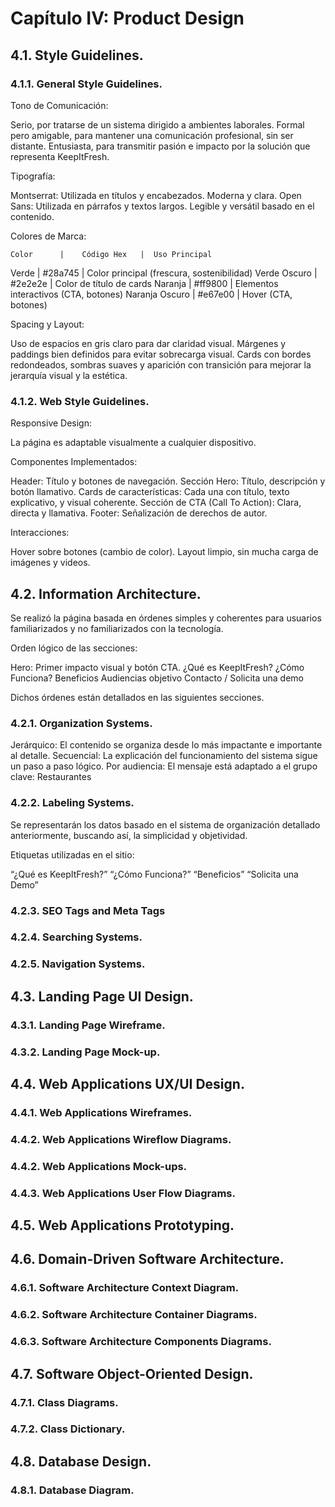 # Capítulo IV: Product Design

## 4.1. Style Guidelines.

### 4.1.1. General Style Guidelines.

Tono de Comunicación:

Serio, por tratarse de un sistema dirigido a ambientes laborales.
Formal pero amigable, para mantener una comunicación profesional, sin ser distante.
Entusiasta, para transmitir pasión e impacto por la solución que representa KeepItFresh.

Tipografía:

Montserrat: Utilizada en títulos y encabezados. Moderna y clara.
Open Sans: Utilizada en párrafos y textos largos. Legible y versátil basado en el contenido.

Colores de Marca:

    Color      |	Código Hex   |	Uso Principal
Verde	         |	  #28a745	   |	Color principal (frescura, sostenibilidad)
Verde Oscuro   |	  #2e2e2e    |	Color de título de cards
Naranja        |		#ff9800    |	Elementos interactivos (CTA, botones)
Naranja Oscuro | 	  #e67e00    |	Hover (CTA, botones)

Spacing y Layout:

Uso de espacios en gris claro para dar claridad visual.
Márgenes y paddings bien definidos para evitar sobrecarga visual.
Cards con bordes redondeados, sombras suaves y aparición con transición para mejorar la jerarquía visual y la estética.

### 4.1.2. Web Style Guidelines.

Responsive Design:

La página es adaptable visualmente a cualquier dispositivo.

Componentes Implementados:

Header: Título y botones de navegación.
Sección Hero: Título, descripción y botón llamativo.
Cards de características: Cada una con título, texto explicativo, y visual coherente.
Sección de CTA (Call To Action): Clara, directa y llamativa.
Footer: Señalización de derechos de autor.

Interacciones:

Hover sobre botones (cambio de color).
Layout limpio, sin mucha carga de imágenes y videos.

## 4.2. Information Architecture.

Se realizó la página basada en órdenes simples y coherentes para usuarios familiarizados y no familiarizados con la tecnología.

Orden lógico de las secciones:

Hero: Primer impacto visual y botón CTA.
¿Qué es KeepItFresh?
¿Cómo Funciona?
Beneficios
Audiencias objetivo
Contacto / Solicita una demo

Dichos órdenes están detallados en las siguientes secciones.

### 4.2.1. Organization Systems.

Jerárquico: El contenido se organiza desde lo más impactante e importante al detalle.
Secuencial: La explicación del funcionamiento del sistema sigue un paso a paso lógico.
Por audiencia: El mensaje está adaptado a el grupo clave: Restaurantes

### 4.2.2. Labeling Systems.

Se representarán los datos basado en el sistema de organización detallado anteriormente, buscando así, la simplicidad y objetividad.

Etiquetas utilizadas en el sitio:

“¿Qué es KeepItFresh?”
“¿Cómo Funciona?”
“Beneficios”
“Solicita una Demo”

### 4.2.3. SEO Tags and Meta Tags

### 4.2.4. Searching Systems.

### 4.2.5. Navigation Systems.

## 4.3. Landing Page UI Design.

### 4.3.1. Landing Page Wireframe.

### 4.3.2. Landing Page Mock-up.

## 4.4. Web Applications UX/UI Design.

### 4.4.1. Web Applications Wireframes.

### 4.4.2. Web Applications Wireflow Diagrams.

### 4.4.2. Web Applications Mock-ups.

### 4.4.3. Web Applications User Flow Diagrams.

## 4.5. Web Applications Prototyping.


## 4.6. Domain-Driven Software Architecture.

### 4.6.1. Software Architecture Context Diagram.

### 4.6.2. Software Architecture Container Diagrams.

### 4.6.3. Software Architecture Components Diagrams.

## 4.7. Software Object-Oriented Design.

### 4.7.1. Class Diagrams.

### 4.7.2. Class Dictionary.

## 4.8. Database Design.

### 4.8.1. Database Diagram.
